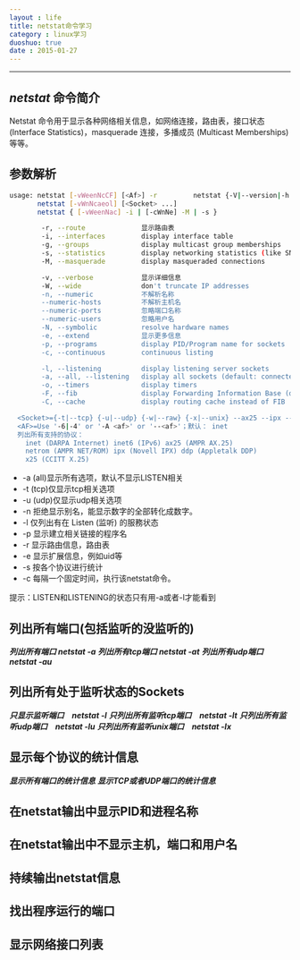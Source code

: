 ```yaml
---
layout : life
title: netstat命令学习
category : linux学习
duoshuo: true
date : 2015-01-27
---
```


<!-- more -->

******

## ***netstat*** 命令简介

Netstat 命令用于显示各种网络相关信息，如网络连接，路由表，接口状态 (Interface Statistics)，masquerade 连接，多播成员 (Multicast Memberships) 等等。

## 参数解析

```sh
usage: netstat [-vWeenNcCF] [<Af>] -r         netstat {-V|--version|-h|--help}
       netstat [-vWnNcaeol] [<Socket> ...]
       netstat { [-vWeenNac] -i | [-cWnNe] -M | -s }

        -r, --route              显示路由表
        -i, --interfaces         display interface table
        -g, --groups             display multicast group memberships
        -s, --statistics         display networking statistics (like SNMP)
        -M, --masquerade         display masqueraded connections

        -v, --verbose            显示详细信息
        -W, --wide               don't truncate IP addresses
        -n, --numeric            不解析名称
        --numeric-hosts          不解析主机名
        --numeric-ports          忽略端口名称
        --numeric-users          忽略用户名
        -N, --symbolic           resolve hardware names
        -e, --extend             显示更多信息
        -p, --programs           display PID/Program name for sockets
        -c, --continuous         continuous listing

        -l, --listening          display listening server sockets
        -a, --all, --listening   display all sockets (default: connected)
        -o, --timers             display timers
        -F, --fib                display Forwarding Information Base (default)
        -C, --cache              display routing cache instead of FIB

  <Socket>={-t|--tcp} {-u|--udp} {-w|--raw} {-x|--unix} --ax25 --ipx --netrom
  <AF>=Use '-6|-4' or '-A <af>' or '--<af>'；默认： inet
  列出所有支持的协议：
    inet (DARPA Internet) inet6 (IPv6) ax25 (AMPR AX.25) 
    netrom (AMPR NET/ROM) ipx (Novell IPX) ddp (Appletalk DDP) 
    x25 (CCITT X.25) 
```

* -a (all)显示所有选项，默认不显示LISTEN相关
* -t (tcp)仅显示tcp相关选项
* -u (udp)仅显示udp相关选项
* -n 拒绝显示别名，能显示数字的全部转化成数字。
* -l 仅列出有在 Listen (监听) 的服務状态
* -p 显示建立相关链接的程序名
* -r 显示路由信息，路由表
* -e 显示扩展信息，例如uid等
* -s 按各个协议进行统计
* -c 每隔一个固定时间，执行该netstat命令。

提示：LISTEN和LISTENING的状态只有用-a或者-l才能看到

## 列出所有端口(包括监听的没监听的)

***列出所有端口 netstat -a***
***列出所有tcp端口 netstat -at***
***列出所有udp端口 netstat -au***

## 列出所有处于监听状态的Sockets

***只显示监听端口　netstat -l***
***只列出所有监听tcp端口　netstat -lt***
***只列出所有监听udp端口　netstat -lu***
***只列出所有监听unix端口　netstat -lx***

## 显示每个协议的统计信息

***显示所有端口的统计信息***
***显示TCP或者UDP端口的统计信息***

## 在netstat输出中显示PID和进程名称

## 在netstat输出中不显示主机，端口和用户名

## 持续输出netstat信息

## 找出程序运行的端口

## 显示网络接口列表

